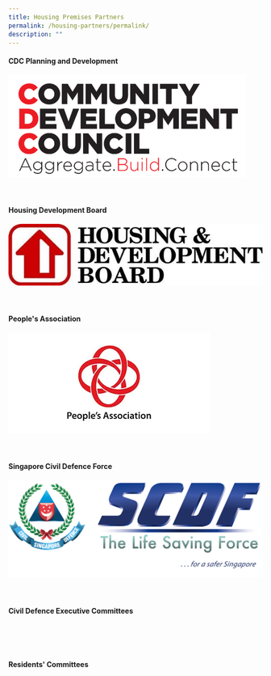 ```yaml
---
title: Housing Premises Partners
permalink: /housing-partners/permalink/
description: ""
---
```

#### CDC Planning and Development

![](/images/cdc%20resized.png)<br>
<br>
<br>

#### Housing Development Board

![](/images/hdb%20logo.png)<br>
<br>
<br>

#### People's Association

![](/images/peoples%20association.png)<br>
<br>
<br>

#### Singapore Civil Defence Force

![](/images/ot%20alpha.jpg)<br>
<br>
<br>

#### Civil Defence Executive Committees
<br>
<br>
<br>

#### Residents' Committees